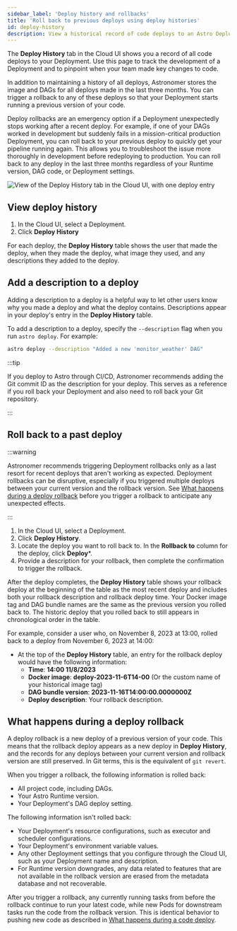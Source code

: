 ```yaml
---
sidebar_label: 'Deploy history and rollbacks'
title: 'Roll back to previous deploys using deploy histories'
id: deploy-history
description: View a historical record of code deploys to an Astro Deployment and roll back to specific deploys when something goes wrong.
---
```


The **Deploy History** tab in the Cloud UI shows you a record of all code deploys to your Deployment. Use this page to track the development of a Deployment and to pinpoint when your team made key changes to code.

In addition to maintaining a history of all deploys, Astronomer stores the image and DAGs for all deploys made in the last three months. You can trigger a rollback to any of these deploys so that your Deployment starts running a previous version of your code. 

Deploy rollbacks are an emergency option if a Deployment unexpectedly stops working after a recent deploy. For example, if one of your DAGs worked in development but suddenly fails in a mission-critical production Deployment, you can roll back to your previous deploy to quickly get your pipeline running again. This allows you to troubleshoot the issue more thoroughly in development before redeploying to production. You can roll back to any deploy in the last three months regardless of your Runtime version, DAG code, or Deployment settings.

![View of the Deploy History tab in the Cloud UI, with one deploy entry](/img/docs/deploy-history.png)

## View deploy history

1. In the Cloud UI, select a Deployment.
2. Click **Deploy History**

For each deploy, the **Deploy History** table shows the user that made the deploy, when they made the deploy, what image they used, and any descriptions they added to the deploy. 

## Add a description to a deploy

Adding a description to a deploy is a helpful way to let other users know why you made a deploy and what the deploy contains. Descriptions appear in your deploy's entry in the **Deploy History** table.

To add a description to a deploy, specify the `--description` flag when you run `astro deploy`. For example:

```bash
astro deploy --description "Added a new 'monitor_weather' DAG"
```

:::tip

If you deploy to Astro through CI/CD, Astronomer recommends adding the Git commit ID as the description for your deploy. This serves as a reference if you roll back your Deployment and also need to roll back your Git repository.

:::

## Roll back to a past deploy

:::warning

Astronomer recommends triggering Deployment rollbacks only as a last resort for recent deploys that aren't working as expected. Deployment rollbacks can be disruptive, especially if you triggered multiple deploys between your current version and the rollback version. See [What happens during a deploy rollback](#what-happens-during-a-deploy-rollback) before you trigger a rollback to anticipate any unexpected effects.

:::

1. In the Cloud UI, select a Deployment.
2. Click **Deploy History**.
3. Locate the deploy you want to roll back to. In the **Rollback to** column for the deploy, click **Deploy***. 
4. Provide a description for your rollback, then complete the confirmation to trigger the rollback.

After the deploy completes, the **Deploy History** table shows your rollback deploy at the beginning of the table as the most recent deploy and includes both your rollback description and rollback deploy time. Your Docker image tag and DAG bundle names are the same as the previous version you rolled back to. The historic deploy that you rolled back to still appears in chronological order in the table. 

For example, consider a user who, on November 8, 2023 at 13:00, rolled back to a deploy from November 6, 2023 at 14:00:

- At the top of the **Deploy History** table, an entry for the rollback deploy would have the following information:
    - **Time**: **14:00 11/8/2023**
    - **Docker image**: **deploy-2023-11-6T14-00** (Or the custom name of your historical image tag)
    - **DAG bundle version**: **2023-11-16T14:00:00.0000000Z**
    - **Deploy description**: Your rollback description.

## What happens during a deploy rollback

A deploy rollback is a new deploy of a previous version of your code. This means that the rollback deploy appears as a new deploy in **Deploy History**, and the records for any deploys between your current version and rollback version are still preserved. In Git terms, this is the equivalent of `git revert`.

When you trigger a rollback, the following information is rolled back:
- All project code, including DAGs.
- Your Astro Runtime version.
- Your Deployment's DAG deploy setting.

The following information isn't rolled back:

- Your Deployment's resource configurations, such as executor and scheduler configurations.
- Your Deployment's environment variable values.
- Any other Deployment settings that you configure through the Cloud UI, such as your Deployment name and description. 
- For Runtime version downgrades, any data related to features that are not available in the rollback version are erased from the metadata database and not recoverable.

After you trigger a rollback, any currently running tasks from before the rollback continue to run your latest code, while new Pods for downstream tasks run the code from the rollback version. This is identical behavior to pushing new code as described in [What happens during a code deploy](deploy-project-image.md#what-happens-during-a-project-deploy).